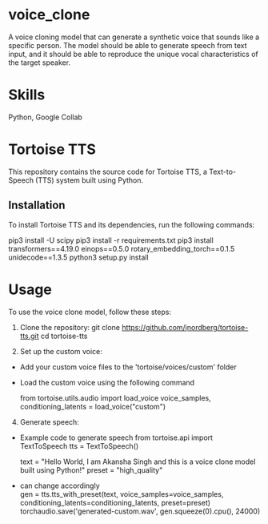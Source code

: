 # voice_clone

A voice cloning model that can generate a synthetic voice that sounds like a specific person. The model
should be able to generate speech from text input, and it should be able to reproduce the unique vocal
characteristics of the target speaker.

# Skills
Python, Google Collab

# Tortoise TTS

This repository contains the source code for Tortoise TTS, a Text-to-Speech (TTS) system built using Python.

## Installation

To install Tortoise TTS and its dependencies, run the following commands:

pip3 install -U scipy
pip3 install -r requirements.txt
pip3 install transformers==4.19.0 einops==0.5.0 rotary_embedding_torch==0.1.5 unidecode==1.3.5
python3 setup.py install



# Usage
To use the voice clone model, follow these steps:

1. Clone the repository:
  git clone https://github.com/jnordberg/tortoise-tts.git
  cd tortoise-tts

2. Set up the custom voice:
  - Add your custom voice files to the 'tortoise/voices/custom' folder
  - Load the custom voice using the following command

    from tortoise.utils.audio import load_voice
    voice_samples, conditioning_latents = load_voice("custom")

4. Generate speech:
  - Example code to generate speech
    from tortoise.api import TextToSpeech
    tts = TextToSpeech()
  
    text = "Hello World, I am Akansha Singh and this is a voice clone model built using Python!"
    preset = "high_quality"
  - can change accordingly  
    gen = tts.tts_with_preset(text, voice_samples=voice_samples, conditioning_latents=conditioning_latents, preset=preset)
    torchaudio.save('generated-custom.wav', gen.squeeze(0).cpu(), 24000)






